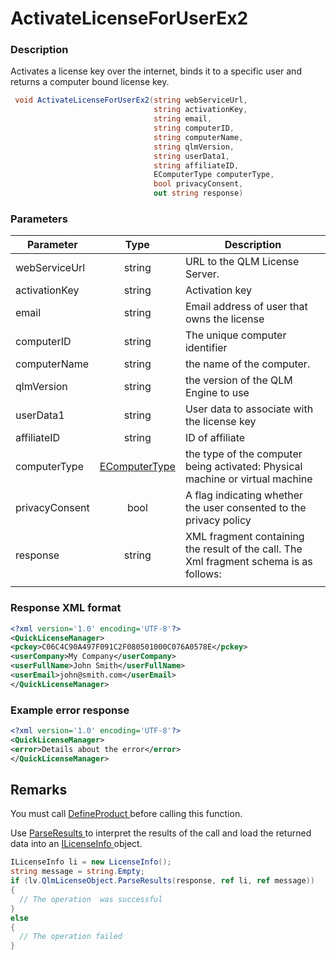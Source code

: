 # ActivateLicenseForUserEx2

### Description

Activates a license key over the internet, binds it to a specific user and returns a computer bound license key.

```csharp
 void ActivateLicenseForUserEx2(string webServiceUrl, 
                                string activationKey, 
                                string email, 
                                string computerID, 
                                string computerName, 
                                string qlmVersion, 
                                string userData1, 
                                string affiliateID,
                                EComputerType computerType, 
                                bool privacyConsent, 
                                out string response)
```

### Parameters

| Parameter      |                                Type                               | Description                                                                            |
| -------------- | :---------------------------------------------------------------: | -------------------------------------------------------------------------------------- |
| webServiceUrl  |                               string                              | URL to the QLM License Server.                                                         |
| activationKey  |                               string                              | Activation key                                                                         |
| email          |                               string                              | Email address of user that owns the license                                            |
| computerID     |                               string                              | The unique computer identifier                                                         |
| computerName   |                               string                              | the name of the computer.                                                              |
| qlmVersion     |                               string                              | the version of the QLM Engine to use                                                   |
| userData1      |                               string                              | User data to associate with the license key                                            |
| affiliateID    |                               string                              | ID of affiliate                                                                        |
| computerType   | [EComputerType](https://soraco.readme.io/reference/ecomputertype) | the type of the computer being activated: Physical machine or virtual machine          |
| privacyConsent |                                bool                               | A flag indicating whether the user consented to the privacy policy                     |
| response       |                               string                              | XML fragment containing the result of the call. The Xml fragment schema is as follows: |
|                |                                                                   |                                                                                        |

### Response XML format

```xml
<?xml version='1.0' encoding='UTF-8'?>
<QuickLicenseManager>
<pckey>C06C4C90A497F091C2F080501000C076A0578E</pckey>
<userCompany>My Company</userCompany>
<userFullName>John Smith</userFullName>
<userEmail>john@smith.com</userEmail>
</QuickLicenseManager>
```

### Example error response

```xml
<?xml version='1.0' encoding='UTF-8'?>
<QuickLicenseManager>
<error>Details about the error</error>
</QuickLicenseManager>
```

## Remarks

You must call [DefineProduct ](https://soraco.readme.io/reference/defineproduct)before calling this function.

Use [ParseResults ](https://soraco.readme.io/reference/parseresults)to interpret the results of the call and load the returned data into an [ILicenseInfo ](https://soraco.readme.io/reference/ilicenseinfo)object.

```c#
ILicenseInfo li = new LicenseInfo();
string message = string.Empty;
if (lv.QlmLicenseObject.ParseResults(response, ref li, ref message))
{
  // The operation  was successful	
}
else
{
  // The operation failed
}
```
